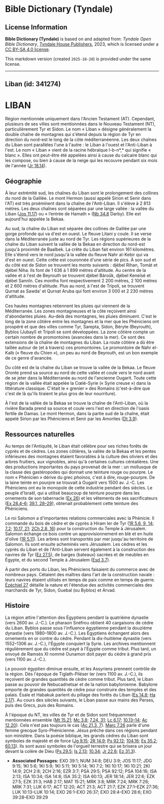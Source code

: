 # Bible Dictionary (Tyndale)

## License Information

**Bible Dictionary (Tyndale)** is based on and adapted from: _Tyndale Open Bible Dictionary_, [Tyndale House Publishers](https://tyndaleopenresources.com/), 2023, which is licensed under a [CC BY-SA 4.0 license](https://creativecommons.org/licenses/by-sa/4.0/legalcode.en).

This markdown version (created `2025-10-20`) is provided under the same license.



--------------------------------

## Liban (id: 341274)

LIBAN
=====

Région mentionnée uniquement dans l'Ancien Testament (AT). Cependant, plusieurs de ses villes sont mentionnées dans le Nouveau Testament (NT), particulièrement Tyr et Sidon. Le nom « Liban » désigne généralement la double chaîne de montagnes qui s'étend depuis la région de Tyr en direction du nord\-est le long de la côte méditerranéenne. Les deux chaînes du Liban sont parallèles l'une à l'autre : le Liban à l'ouest et l'Anti\-Liban à l'est. Le nom « Liban » vient de la racine hébraïque l\-b\-n*,* qui signifie « blanc ». Elles ont peut\-être été appelées ainsi à cause du calcaire blanc qui les compose, ou bien à cause de la neige qui les recouvre pendant six mois de l'année ([Jr 18\.14](https://ref.ly/Jer18:14)).

Géographie
----------

À leur extrémité sud, les chaînes du Liban sont le prolongement des collines du nord de la Galilée. Le mont Hermon (aussi appelé Sirion et Senir dans l'AT) est très proéminent dans la chaîne de l'Anti\-Liban. Il s'élève à 2 813 mètres. Les deux chaînes sont séparées par une large vallée : la vallée du Liban ([Jos 11\.17](https://ref.ly/Josh11:17)) ou « l’entrée de Hamath » ([Nb 34\.8](https://ref.ly/Num34:8) Darby). Elle est aujourd'hui appelée la Bekaa.

Au sud, la chaîne du Liban est séparée des collines de Galilée par une gorge profonde qui va d'est en ouest. Le fleuve Litani y coule. Il se verse dans la Méditerranée juste au nord de Tyr. Les régions supérieures de la chaîne du Liban suivent la vallée de la Bekaa en direction du nord\-est jusqu'à proximité de Baalbek. La crête du Liban fait environ 161 kilomètres. Elle s'étend vers le nord jusqu'à la vallée du fleuve Nahr al\-Kebir qui va d'est en ouest. Cette crête est couronnée d'une série de pics. À son sud et du côté est de Sidon se trouvent les monts suivants : djébel Rihan, Tomàt et djébel Niha. Ils font de 1 636 à 1 899 mètres d'altitude. Au centre de la vallée et à l'est de Beyrouth se trouvent djébel Bàroûk, djébel Keneïsé et djébel Sannîn. Ces months font respectivement 2 200 mètres, 2 100 mètres et 2 600 mètres d'altitude. Plus au nord, à l'est de Tripoli, se trouvent Qurnat as Sawda' et Qurnat Aruba qui font environ 3 000 et 2 230 mètres d'altitude.

Ces hautes montagnes retiennent les pluies qui viennent de la Méditerranée. Les zones montagneuses et la côte reçoivent ainsi d'abondantes pluies. Au\-delà des montagnes, les pluies diminuent. C'est le long de la zone côtière entre les montagnes et la mer que les Phéniciens ont prospéré et que des villes comme Tyr, Sarepta, Sidon, Béryte (Beyrouth), Byblos (Jubayl) et Tripoli se sont développées. La zone côtière compte un certain nombre de promontoires (avancées dans la mer). Ce sont des extensions de la chaîne de montagnes du Liban. La route côtière a dû être taillée autour de (et à travers) ces promontoires. Le promontoire de Nahr el\-Kalb (« fleuve du Chien »), un peu au nord de Beyrouth, est un bon exemple de ce genre d'avancée.

Du côté est de la chaîne du Liban se trouve la vallée de la Bekaa. Le fleuve Oronte prend sa source au nord de cette vallée et coule vers le nord avant de se jeter dans la Méditerranée au nord de l'ancienne Ougarit. Toute cette région de la vallée était appelée la Cœlé\-Syrie (« Syrie creuse ») dans la littérature classique. C'était le « grenier » des Romains (c'est\-à\-dire que c'est de là qu'ils tiraient le plus gros de leur nourriture).

À l'est de la vallée de la Bekaa se trouve la chaîne de l'Anti\-Liban, où la rivière Barada prend sa source et coule vers l'est en direction de l'oasis fertile de Damas. Le mont Hermon, dans la partie sud de la chaîne, était appelé Sirion par les Phéniciens et Senir par les Amorites ([Dt 3\.9](https://ref.ly/Deut3:9)).

Ressources naturelles
---------------------

Au temps de l'Antiquité, le Liban était célèbre pour ses riches forêts de cyprès et de cèdres. Les zones côtières, la vallée de la Bekaa et les pentes inférieures des montagnes étaient favorables à la culture des oliviers et des arbres fruitiers, aux vignobles, ainsi qu'à certaines cultures céréalières. Une des productions importantes du pays provenait de la mer : un mollusque de la classe des gastéropodes qui donnait une teinture rouge ou pourpre. Le nom « Phénicien » dérive du grec *phoinos,* c'est à dire, rouge\-pourpre. De la laine teinte en pourpre se trouvait à Ougarit vers 1500 av. J.\-C. Les Phéniciens ont eu le monopole de cette industrie pendant des siècles. Le peuple d'Israël, qui a utilisé beaucoup de teinture pourpre dans les ornements de son tabernacle ([Ex 26](https://ref.ly/Exod26:1-Exod26:37)) et les vêtements de ses sacrificateurs ([Ex 28\.4–6](https://ref.ly/Exod28:4-Exod28:6); [39\.1, 28–29](https://ref.ly/Exod39:1,Exod39:28-Exod39:29)), obtenait probablement cette teinture des Phéniciens.

Le roi Salomon a d'importantes relations commerciales avec la Phénicie. Il commande du bois de cèdre et de cyprès à Hiram Ier de Tyr ([1R 5\.6, 9, 14](https://ref.ly/1Kgs5:6,1Kgs5:9,1Kgs5:14); [7\.2](https://ref.ly/1Kgs7:2); [10\.17, 21](https://ref.ly/1Kgs10:17,1Kgs10:21); [2Ch 2\.8, 16](https://ref.ly/2Chr2:8,2Chr2:16)) pour la construction du Temple à Jérusalem. Salomon échange ce bois contre un approvisionnement en blé et en huile d'olive ([1R 5\.11](https://ref.ly/1Kgs5:11)). Les arbres sont transportés par mer jusqu'au territoire de Salomon. Ils sont ensuite acheminés vers Jérusalem. Les cèdres et les cyprès du Liban et de l'Anti\-Liban servent également à la construction des navires de Tyr ([Ez 27\.5](https://ref.ly/Ezek27:5)), de barges (bateaux) sacrées et de meubles en Égypte, et du second Temple à Jérusalem ([Esd 3\.7](https://ref.ly/Ezra3:7)).

À partir des ports du Liban, les Phéniciens faisaient du commerce avec de nombreux pays. Cétaient des maîtres dans l'art de la construction navale : leurs navires étaient utilisés en temps de paix comme en temps de guerre. [Ézéchiel 27](https://ref.ly/Ezek27:1-Ezek27:36) détaille la nature et l'étendue des activités commerciales des marchands de Tyr, Sidon, Guebal (ou Byblos) et Arvad. 

Histoire
--------

La région attire l'attention des Égyptiens pendant la quatrième dynastie (vers 2600 av. J.\-C.). Le pharaon Snéfrou obtient 40 cargaisons de cèdre du Liban. Byblos passe sous l'influence égyptienne pendant la douzième dynastie (vers 1980–1800 av. J.\-C.). Les Égyptiens échangent alors des ornements en or contre du cèdre. Pendant la dix\-huitième dynastie (vers 1552–1306 av. J.\-C.), l'Égypte conquiert la Syrie. Les archives mentionnent régulièrement que du cèdre est payé à l'Égypte comme tribut. Plus tard, un envoyé de Ramsès XI nommé Ounamon doit payer du cèdre à grand prix (vers 1100 av. J.\-C.).

Le pouvoir égyptien diminue ensuite, et les Assyriens prennent contrôle de la région. Dès l'époque de Tiglath\-Piléser Ier (vers 1100 av. J.\-C.), ils reçoivent de grandes quantités de cèdre comme tribut. Plus tard, le Liban passe au pouvoir de Nebucadnetsar et de la nation babylonienne. Babylone emporte de grandes quantités de cèdre pour construire des temples et des palais. Ésaïe et Habakuk parlent du pillage des forêts du Liban ([Es 14\.8](https://ref.ly/Isa14:8); [Ha 2\.17](https://ref.ly/Hab2:17)). Au cours des siècles suivants, le Liban passe aux mains des Perses, puis des Grecs, puis des Romains.

À l'époque du NT, les villes de Tyr et de Sidon sont fréquemment mentionnées ensemble ([Mt 15\.21](https://ref.ly/Matt15:21); [Mc 3\.8](https://ref.ly/Mark3:8); [7\.24, 31](https://ref.ly/Mark7:24,Mark7:31); [Lc 6\.17](https://ref.ly/Luke6:17); [10\.13–14](https://ref.ly/Luke10:13-Luke10:14); [Ac 12\.20](https://ref.ly/Acts12:20)). Cela n'est pas toujours le cas ([Ac 21\.3, 7](https://ref.ly/Acts21:3,Acts21:7)). [Marc 7\.26](https://ref.ly/Mark7:26) parle d'une femme grecque Syro\-Phénicienne. Jésus prêche dans ces régions pendant son ministère. Dans la poésie biblique, les grands cèdres du Liban sont symboles de majesté et de force ([Jg 9\.15](https://ref.ly/Judg9:15); [2R 14\.9](https://ref.ly/2Kgs14:9); [Ps 92\.12](https://ref.ly/Ps92:12); [104\.16](https://ref.ly/Ps104:16); [Es 35\.2](https://ref.ly/Isa35:2); [60\.13](https://ref.ly/Isa60:13)). Ils sont aussi symboles de l'orgueil terrestre qui se brisera un jour devant la colère de Dieu ([Ps 29\.5](https://ref.ly/Ps29:5); [Is 2\.13](https://ref.ly/Isa2:13); [10\.34](https://ref.ly/Isa10:34); [Jr 22\.6](https://ref.ly/Jer22:6); [Ez 31\.3](https://ref.ly/Ezek31:3)).

* **Associated Passages:** EXO 39:1; NUM 34:8; DEU 3:9; JOS 11:17; JDG 9:15; 1KI 5:6; 1KI 5:9; 1KI 5:11; 1KI 5:14; 1KI 7:2; 1KI 10:17; 1KI 10:21; 2KI 14:9; 2CH 2:8; 2CH 2:16; EZR 3:7; PSA 29:5; PSA 92:12; PSA 104:16; ISA 2:13; ISA 10:34; ISA 14:8; ISA 35:2; ISA 60:13; JER 18:14; JER 22:6; EZK 27:5; EZK 31:3; HAB 2:17; MAT 15:21; MRK 3:8; MRK 7:24; MRK 7:26; MRK 7:31; LUK 6:17; ACT 12:20; ACT 21:3; ACT 21:7; EZK 27:1–EZK 27:36; LUK 10:13–LUK 10:14; EXO 26:1–EXO 26:37; EXO 28:4–EXO 28:6; EXO 39:28–EXO 39:29

